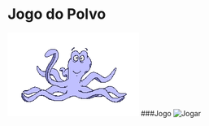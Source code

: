 # Jogo do Polvo
![Polvo](https://github.com/CeliaGuazzelli/JogoPolvo/blob/main/PolvoGif.gif)
###Jogo
![Jogar](https://celiaguazzelli.github.io/JogoPolvo/)
